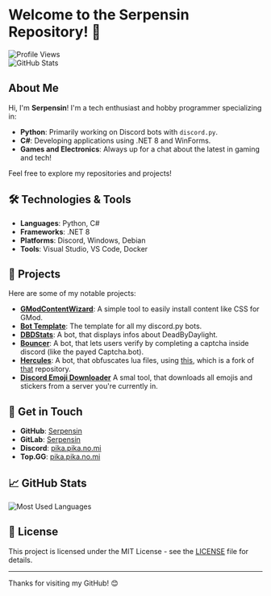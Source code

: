 # Welcome to the Serpensin Repository! 👋

![Profile Views](https://komarev.com/ghpvc/?username=Serpensin&color=blueviolet)  
![GitHub Stats](https://github-readme-stats.vercel.app/api?username=Serpensin&show_icons=true&hide_border=true&count_private=true&theme=radical)

## About Me

Hi, I'm **Serpensin**! I'm a tech enthusiast and hobby programmer specializing in:

- **Python**: Primarily working on Discord bots with `discord.py`.
- **C#**: Developing applications using .NET 8 and WinForms.
- **Games and Electronics**: Always up for a chat about the latest in gaming and tech!

Feel free to explore my repositories and projects!

## 🛠️ Technologies & Tools

- **Languages**: Python, C#
- **Frameworks**: .NET 8
- **Platforms**: Discord, Windows, Debian
- **Tools**: Visual Studio, VS Code, Docker

## 🚀 Projects

Here are some of my notable projects:

- **[GModContentWizard](https://github.com/Serpensin/GmodContentInstaller)**: A simple tool to easily install content like CSS for GMod.
- **[Bot Template](https://github.com/Serpensin/DiscordBots-Basis)**: The template for all my discord.py bots.
- **[DBDStats](https://github.com/Serpensin/DiscordBots-DBDStats)**: A bot, that displays infos about DeadByDaylight.
- **[Bouncer](https://github.com/Serpensin/DiscordBots-Bouncer)**: A bot, that lets users verify by completing a captcha inside discord (like the payed Captcha.bot).
- **[Hercules](https://github.com/Serpensin/DiscordBots-Hercules)**: A bot, that obfuscates lua files, using [this](https://github.com/Serpensin/hercules-obfuscator), which is a fork of [that](https://github.com/zeusssz/hercules-obfuscator) repository.
- **[Discord Emoji Downloader](https://github.com/Serpensin/Discord-Emoji-Downloader)** A smal tool, that downloads all emojis and stickers from a server you're currently in.

## 🌟 Get in Touch

- **GitHub**: [Serpensin](https://github.com/Serpensin)
- **GitLab**: [Serpensin](https://gitlab.bloodygang.com/Serpensin)
- **Discord**: [pika.pika.no.mi](https://discord.com/invite/NArvGBMBqA)
- **Top.GG**: [pika.pika.no.mi](https://top.gg/user/563076026724691968)

## 📈 GitHub Stats

![Most Used Languages](https://github-readme-stats.vercel.app/api/top-langs/?username=Serpensin&layout=compact&theme=radical)

## 📝 License

This project is licensed under the MIT License - see the [LICENSE](LICENSE) file for details.

---

Thanks for visiting my GitHub! 😊
